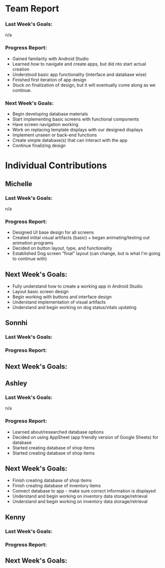 # Team Report
### Last Week's Goals: 
n/a

### Progress Report: 
- Gained familarity with Android Studio
- Learned _how_ to navigate and create apps, but did nto start actual creation
- Understood basic app functionality (interface and database wise)
- Finished first iteration of app design
- Stuck on finalization of design, but it will eventually come along as we continue. 

### Next Week's Goals:
- Begin developing database materials
- Start implementing basic screens with functional components
- Have screen navigation working
- Work on replacing template displays with our designed displays
- Implement unseen or back-end functions
- Create simple database(s) that can interact with the app
- Continue finalizing design



# Individual Contributions

## Michelle
### Last Week's Goals:
n/a

### Progress Report:
- Designed UI base design for all screens
- Created initial visual artifacts (basic) + began animating/testing out animation programs
- Decided on button layout, type, and functionality
- Established Dog screen "final" layout (can change, but is what I'm going to continue with) 

## Next Week's Goals:
- Fully understand how to create a working app in Android Studio
- Layout basic screen design
- Begin working with buttons and interface design
- Understand implementation of visual artifacts
- Understand and begin working on dog status/vitals updating 

## Sonnhi
### Last Week's Goals:

### Progress Report:

## Next Week's Goals:


## Ashley
### Last Week's Goals:
n/a
### Progress Report:
- Learned about/researched database options
- Decided on using AppSheet (app friendly version of Google Sheets) for database
- Started creating database of shop items
- Started creating database of shop items
## Next Week's Goals:
- Finish creating database of shop items
- Finish creating database of inventory items
- Connect database to app - make sure correct information is displayed
- Understand and begin working on inventory data storage/retrieval 
- Understand and begin working on inventory data storage/retrieval

## Kenny
### Last Week's Goals:

### Progress Report:

## Next Week's Goals:
